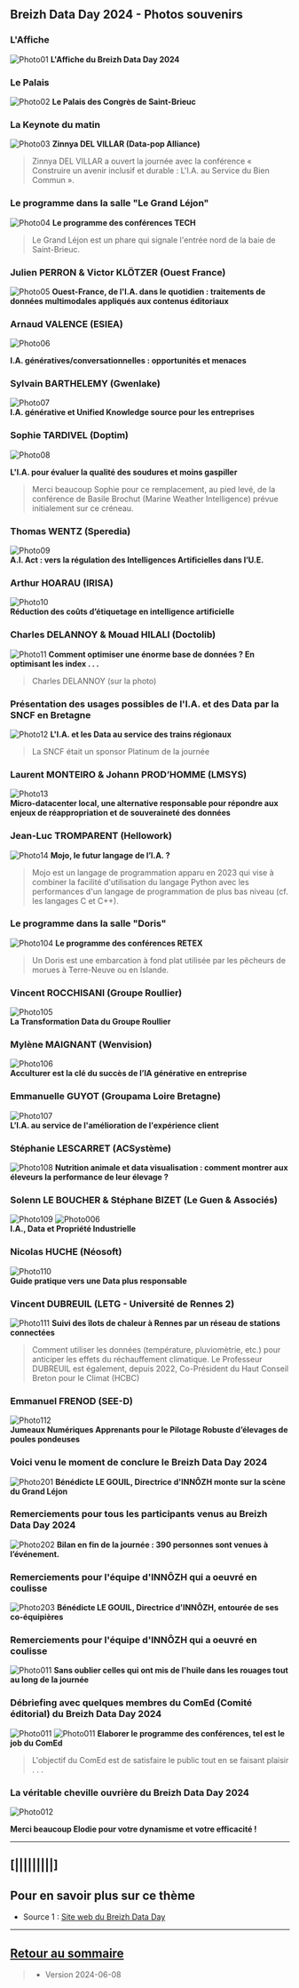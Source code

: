 ## Breizh Data Day 2024 - Photos souvenirs

### L'Affiche 
![Photo01](../illustrim/02_Affiche-BDD2024.jpg)
**L'Affiche du Breizh Data Day 2024**
>

### Le Palais
![Photo02](../illustrim/Photos/BDD2024/01_Facade_Palais_Congres.jpg)
**Le Palais des Congrès de Saint-Brieuc**
>

### La Keynote du matin
![Photo03](../illustrim/Photos/BDD2024/03_Amphi_Keynote-matin-03R.gif)
**Zinnya DEL VILLAR (Data-pop Alliance)**
>Zinnya DEL VILLAR a ouvert la journée avec la conférence « Construire un avenir inclusif et durable : L'I.A. au Service du Bien Commun ».


### Le programme dans la salle "Le Grand Léjon"
![Photo04](../illustrim/Photos/BDD2024/02_Programme-BDD2024-GrandLejon.jpg)
**Le programme des conférences TECH**
> Le Grand Léjon est un phare qui signale l'entrée nord de la baie de Saint-Brieuc.


### Julien PERRON & Victor KLÖTZER (Ouest France)
![Photo05](../illustrim/Photos/BDD2024/08_Amphi_Conf_Ouest-France-01.png)
**Ouest-France, de l'I.A. dans le quotidien : traitements de données multimodales appliqués aux contenus éditoriaux**
> 

### Arnaud VALENCE (ESIEA) 
![Photo06](../illustrim/Photos/BDD2024/02_Amphi_ESIEA_Arnaud-Valence-06.gif) 

**I.A. génératives/conversationnelles : opportunités et menaces** 
>  


### Sylvain BARTHELEMY (Gwenlake)
![Photo07](../illustrim/Photos/BDD2024/04_Amphi_Gwenlake_Sylvain-Barthelemy-01R.gif)  
**I.A. générative et Unified Knowledge source pour les entreprises** 
> 


###  Sophie TARDIVEL (Doptim) 
![Photo08](../illustrim/Photos/BDD2024/05_Amphi_Conf_Doptim_S-Tardivel-05.jpg) 

**L'I.A. pour évaluer la qualité des soudures et moins gaspiller**
> Merci beaucoup Sophie pour ce remplacement, au pied levé, de la conférence de Basile Brochut (Marine Weather Intelligence) prévue initialement sur ce créneau.
> 

### Thomas WENTZ (Speredia)
![Photo09](../illustrim/Photos/BDD2024/07_Amphi_Conf_Speredia-01.png)  
**A.I. Act : vers la régulation des Intelligences Artificielles dans l’U.E.** 
> 

### Arthur HOARAU (IRISA)
![Photo10](../illustrim/Photos/BDD2024/04_Amphi_Conf_IRISA-01.png)  
**Réduction des coûts d’étiquetage en intelligence artificielle** 
> 

### Charles DELANNOY & Mouad HILALI (Doctolib)
![Photo11](../illustrim/Photos/BDD2024/06_Amphi_Conf_Doctolib-02.jpg)
**Comment optimiser une énorme base de données ? En optimisant les index . . .**
> Charles DELANNOY (sur la photo)


### Présentation des usages possibles de l'I.A. et des Data par la SNCF en Bretagne
![Photo12](../illustrim/Photos/BDD2024/20_Amphi_Conf_SNCF-02.jpg)
**L'I.A. et les Data au service des trains régionaux**
 >La SNCF était un sponsor Platinum de la journée

### Laurent MONTEIRO & Johann PROD’HOMME (LMSYS)
![Photo13](../illustrim/Photos/BDD2024/09_Amphi_Conf_LMSYS_Monteiro-Prodhomme-01.jpg)  
**Micro-datacenter local, une alternative responsable pour répondre aux enjeux
de réappropriation et de souveraineté des données** 
>

### Jean-Luc TROMPARENT (Hellowork)
![Photo14](../illustrim/Photos/BDD2024/10_Amphi_Conf_Mojo_Tromparent-02.jpg)
**Mojo, le futur langage de l’I.A. ?**
> Mojo est un langage de programmation apparu en 2023 qui vise à combiner la facilité d'utilisation du langage Python avec les performances d'un langage de programmation de plus bas niveau (cf. les langages C et C++).

### Le programme dans la salle "Doris"
![Photo104](../illustrim/Photos/BDD2024/02_Programme-BDD2024-Doris.jpg)
**Le programme des conférences RETEX**
> Un Doris est une embarcation à fond plat utilisée par les pêcheurs de morues à Terre-Neuve ou en Islande.

### Vincent ROCCHISANI (Groupe Roullier)
![Photo105](../illustrim/Photos/BDD2024/09_Doris_Conf_Groupe-Roullier-01.png)  
**La Transformation Data du Groupe Roullier** 
> 

### Mylène MAIGNANT (Wenvision)
![Photo106](../illustrim/Photos/BDD2024/09_Doris_Wenvision-06RRR.gif)  
**Acculturer est la clé du succès de l’IA générative en entreprise** 
> 



### Emmanuelle GUYOT (Groupama Loire Bretagne)
![Photo107](../illustrim/Photos/BDD2024/09_Doris_Conf_Groupama-02.png)  
**L’I.A. au service de l'amélioration de l'expérience client** 
> 

### Stéphanie LESCARRET (ACSystème)
![Photo108](../illustrim/Photos/BDD2024/09_Doris_Conf_ACSysteme-01.png)
**Nutrition animale et data visualisation : comment montrer aux éleveurs la
performance de leur élevage ?**
>

### Solenn LE BOUCHER & Stéphane BIZET (Le Guen & Associés)
![Photo109](../illustrim/Photos/BDD2024/09_Doris_LeGuenetAss_Solen-Le-Boucher.jpg)  ![Photo006](../illustrim/Photos/BDD2024/09_Doris_LeGuenetAss_StephaneBizetjpg.jpg)  
**I.A., Data et Propriété Industrielle** 
> 

### Nicolas HUCHE  (Néosoft)
![Photo110](../illustrim/Photos/BDD2024/09_Doris_Conf_NeoSoft-01.png)  
**Guide pratique vers une Data plus responsable** 
>

### Vincent DUBREUIL (LETG - Université de Rennes 2)
![Photo111](../illustrim/Photos/BDD2024/09_Doris_Conf_UR2-LETG-01.png)
**Suivi des îlots de chaleur à Rennes par un réseau de stations connectées**
> Comment utiliser les données (température, pluviomètrie, etc.) pour anticiper les effets du réchauffement climatique.
> Le Professeur DUBREUIL est également, depuis 2022, Co-Président du Haut Conseil Breton pour le Climat (HCBC)

### Emmanuel FRENOD  (SEE-D)
![Photo112](../illustrim/Photos/BDD2024/07_Doros_Conf_SEE-D_EmmanuelFrenod-02.jpg)  
**Jumeaux Numériques Apprenants pour le Pilotage Robuste d’élevages de poules pondeuses** 
>

### Voici venu le moment de conclure le Breizh Data Day 2024
![Photo201](../illustrim/Photos/BDD2024/99-orga_staff-000.jpg)
**Bénédicte LE GOUIL, Directrice d'INNÔZH monte sur la scène du Grand Léjon**

### Remerciements pour tous les participants venus au Breizh Data Day 2024
![Photo202](../illustrim/Photos/BDD2024/99_orga-00.png)
**Bilan en fin de la journée : 390 personnes sont venues à l’événement.**
>

### Remerciements pour l'équipe d'INNÔZH qui a oeuvré en coulisse 
![Photo203](../illustrim/Photos/BDD2024/99-orga_staff-003.jpg)
**Bénédicte LE GOUIL, Directrice d'INNÔZH, entourée de ses co-équipières**
>

### Remerciements pour l'équipe d'INNÔZH qui a oeuvré en coulisse 
![Photo011](../illustrim/Photos/BDD2024/99-orga_staff-xxx.jpg)
**Sans oublier celles qui ont mis de l'huile dans les rouages tout au long de la journée**
>


### Débriefing avec quelques membres du ComEd (Comité éditorial) du Breizh Data Day 2024 
![Photo011](../illustrim/Photos/BDD2024/99-orga_staff-001.jpg)
![Photo011](../illustrim/Photos/BDD2024/99-orga_staff-002.jpg)
**Elaborer le programme des conférences, tel est le job du ComEd** 
>L'objectif du ComEd est de satisfaire le public tout en se faisant plaisir . . .

>

### La véritable cheville ouvrière du Breizh Data Day 2024
![Photo012](../illustrim/Photos/BDD2024/99_orga_Elodie_Leang.jpg)
>
**Merci beaucoup Elodie pour votre dynamisme et votre efficacité !**
>
>


---

## [|||||||||] 
>
## Pour en savoir plus sur ce thème

- Source 1 : [Site web du Breizh Data Day](https://breizhdataday.innozh.fr/)

---

## [Retour au sommaire](https://dcn-prof.github.io/breizhdataclub/)
  
>

>  *  Version 2024-06-08
